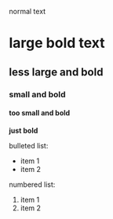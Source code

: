 normal text
# large bold text
## less large and bold
### small and bold
#### too small and bold
**just bold**




bulleted list:
- item 1
- item 2



numbered list:
1. item 1
2. item 2
